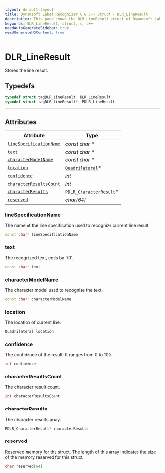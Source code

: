 ```yaml
---
layout: default-layout
title: Dynamsoft Label Recognizer C & C++ Struct - DLR_LineResult
description: This page shows the DLR_LineResult struct of Dynamsoft Label Recognizer for C & C++ Language.
keywords: DLR_LineResult, struct, c, c++
needAutoGenerateSidebar: true
needGenerateH3Content: true
---
```



# DLR_LineResult
Stores the line result.

## Typedefs

```cpp
typedef struct tagDLR_LineResult  DLR_LineResult
typedef struct tagDLR_LineResult*  PDLR_LineResult
```  
  
---
  

## Attributes
  
| Attribute | Type |
|---------- | ---- |
| [`lineSpecificationName`](#linespecificationname) | *const char \** |
| [`text`](#text) | *const char \** |
| [`characterModelName`](#charactermodelname) | *const char \** |
| [`location`](#location) | [`Quadrilateral`](quadrilateral.md)\* |
| [`confidence`](#confidence) | *int* |
| [`characterResultsCount`](#characterresultscount) | *int* |
| [`characterResults`](#characterresults) | [`PDLR_CharacterResult`](dlr-character-result.md)\* |
| [`reserved`](#reserved) | *char\[64\]* |


### lineSpecificationName
The name of the line specification used to recognize current line result.
```cpp
const char* lineSpecificationName
```

### text
The recognized text, ends by '\0'.
```cpp
const char* text
```

### characterModelName
The character model used to recognize the text.
```cpp
const char* characterModelName
```

### location
The location of current line.
```cpp
Quadrilateral location
```


### confidence
The confidence of the result. It ranges from 0 to 100.
```cpp
int confidence
```


### characterResultsCount
The character result count.
```cpp
int characterResultsCount
```

### characterResults
The character results array.
```cpp
PDLR_CharacterResult* characterResults
```

### reserved
Reserved memory for the struct. The length of this array indicates the size of the memory reserved for this struct.
```cpp
char reserved[64]
```
